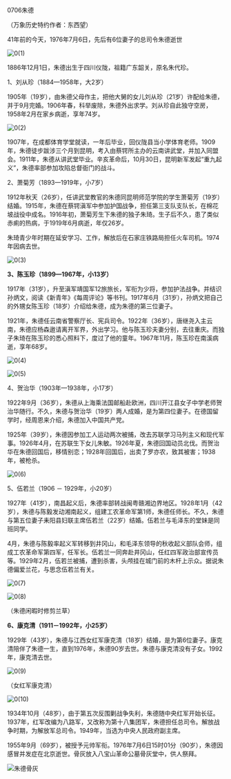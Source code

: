 0706朱德



（万象历史特约作者：东西望）

41年前的今天，1976年7月6日，先后有6位妻子的总司令朱德逝世

![0(1)](0(1).jpeg)

1886年12月1日，朱德出生于四川仪陇，祖籍广东韶关，原名朱代珍。

1、刘从珍（1884—1958年，大2岁）

1905年（19岁），由朱德父母作主，把他大舅的女儿刘从珍（21岁）许配给朱德，并于9月完婚。1906年春，科举废除，朱德外出求学。刘从珍自此独守空房，1958年2月在家乡病逝，享年74岁。

![0(2)](0(2).jpeg)

1907年，在成都体育学堂就读，一年后毕业，回仪陇县当小学体育老师。1909年，朱德徒步跋涉三个月到昆明，考入由蔡锷所主办的云南讲武堂，并加入同盟会。1911年，朱德从讲武堂毕业。辛亥革命后，10月30日，昆明新军发起“重九起义”，朱德率部参加攻陷总督衙门的战斗。

2、萧菊芳（1893—1919年，小7岁）

1912年秋天（26岁），任讲武堂教官的朱德同昆明师范学院的学生萧菊芳（19岁）结婚。1915年，朱德在蔡锷滇军中参加护国战争，担任第三支队支队长，在棉花坡战役中成名。1916年初，萧菊芳生下朱德的独子朱琦。生子后不久，患了类似赤痢的热病，于1919年6月病逝，年仅26岁。

朱琦青少年时期在延安学习、工作，解放后在石家庄铁路局担任火车司机。1974年因病去世。

![0(3)](0(3).jpeg)

**3、陈玉珍（1899—1967年，小13岁）**

1917年（31岁），升至滇军靖国军12旅旅长，军衔为少将，参加护法战争。并结识孙炳文，阅读《新青年》《每周评论》等书刊。1917年6月（31岁），孙炳文把自己的外甥女陈玉珍（18岁）介绍给朱德，成为朱德的第三位妻子。

1921年，朱德任云南省警察厅长、宪兵司令。1922年（36岁），唐继尧入主云南，朱德应杨森遨请离开军界，外出学习。他与陈玉珍夫妻分别，去往重庆。而独子朱琦在陈玉珍的悉心照料下，度过了他的童年。1967年11月，陈玉珍在南溪病逝，享年68岁。

![0(4)](0(4).jpeg)

![0(5)](0(5).jpeg)

4、贺治华（1903年—1938年，小17岁）

1922年9月（36岁），朱德从上海乘法国邮船赴欧洲，四川开江县女子中学老师贺治华随行。不久，朱德与贺治华（19岁）两人成婚，是为第四位妻子。在德国留学时，经周恩来介绍，朱德加入中国共产党。

1925年（39岁），朱德因参加工人运动两次被捕，改去苏联学习马列主义和现代军事。1926年4月，在苏联生下女儿朱敏。1926年夏，朱德回国动员北伐。而贺治华在朱德回国后，移情别恋；1928年回国后，出卖了罗亦农，致其被害；1938年，被枪杀。

![0(6)](0(6).jpeg)

5、伍若兰（1906 － 1929年，小20岁）

1927年（41岁），南昌起义后，朱德率部转战闽粤赣湘边界地区。1928年1月（42岁），朱德与陈毅发动湘南起义，组建工农革命军第1师，朱德任师长。不久，朱德与第五位妻子耒阳县妇联主席伍若兰（22岁）结婚。伍若兰与毛泽东的堂妹是同班同学。

4月，朱德与陈毅率起义军转移到井冈山，和毛泽东领导的秋收起义部队会师，组成工农革命军第四军，任军长。伍若兰一同奔赴井冈山，任红四军政治部宣传员等。1929年2月，伍若兰被捕，遭到杀害，头颅挂在城门前的木杆上示众。据说朱德偏爱兰花，与思念伍若兰有关。

![0(7)](0(7).jpeg)

![0(8)](0(8).jpeg)

（朱德闲暇时修剪兰草）

**6、康克清（1911－1992年，小25岁）**

1929年（43岁），朱德与江西女红军康克清（18岁）结婚，是为第6位妻子。康克清陪伴了朱德一生，直到1976年，朱德90岁去世。朱德与康克清没有子女。1992年，康克清去世。

![0(9)](0(9).jpeg)

（女红军康克清）

![0(10)](0(10).jpeg)

1934年10月（48岁），由于第五次反围剿战争失利，朱德随中央红军开始长征。1937年，红军改编为八路军，又改称为第十八集团军，朱德担任总司令。解放战争时期，为解放军总司令。1949年，当选为中央人民政府副主席。

1955年9月（69岁），被授予元帅军衔。1976年7月6日15时01分（90岁），朱德因感冒并发症在北京逝世。骨灰放入八宝山革命公墓骨灰堂中，供人祭拜。

![朱德骨灰](朱德骨灰.jpg)